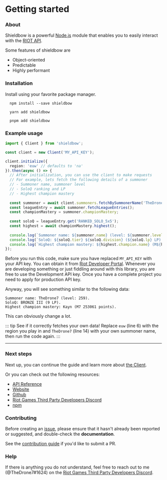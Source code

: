 # Getting started

### About

Shieldbow is a powerful [Node.js](http://nodejs.org) module that enables you to easily interact with the [RIOT API](https://developer.riotgames.com/docs/portal).

Some features of shieldbow are

- Object-oriented
- Predictable
- Highly performant

### Installation

Install using your favorite package manager.

<CodeGroup>

  <CodeGroupItem title="NPM" active>

```shell:no-line-numbers
  npm install --save shieldbow
```

  </CodeGroupItem>
  <CodeGroupItem title="YARN">

```shell:no-line-numbers
  yarn add shieldbow
```

  </CodeGroupItem>

  <CodeGroupItem title="PNPM">

```shell:no-line-numbers
  pnpm add shieldbow
```

  </CodeGroupItem>
</CodeGroup>

### Example usage

```ts
import { Client } from 'shieldbow';

const client = new Client('MY_API_KEY');

client.initialize({
  region: 'euw' // defaults to 'na'
}).then(async () => {
  // After initialization, you can use the client to make requests
  // For example, lets fetch the following details of a summoner
  // - Summoner name, summoner level
  // - SoloQ ranking and LP
  // - Highest champion mastery
  
  const summoner = await client.summoners.fetchBySummonerName('TheDrone7');
  const leagueEntry = await summoner.fetchLeagueEntries();
  const championMastery = summoner.championMastery;
  
  const soloQ = leagueEntry.get('RANKED_SOLO_5x5');
  const highest = await championMastery.highest();
  
  console.log(`Summoner name: ${summoner.name} (level: ${summoner.level}).`);
  console.log(`SoloQ: ${soloQ.tier} ${soloQ.division} (${soloQ.lp} LP).`);
  console.log(`Highest champion mastery: ${highest.champion.name} (M${highest.level} ${highest.points} points).`);
});
```

Before you run this code, make sure you have replaced `MY_API_KEY` with your API key.
You can obtain it from [Riot Developer Portal](https://developer.riotgames.com). Whenever you are
developing something or just fiddling around with this library, you are free to use the Development API key. Once you have a complete project
you need to apply for production API key.

Anyway, you will see something similar to the following data:
```
Summoner name: TheDrone7 (level: 259).
SoloQ: BRONZE III (9 LP).
Highest champion mastery: Kayn (M7 253061 points).
```

This can obviously change a lot.

::: tip See if it correctly fetches your own data!
Replace `euw` (line 6) with the region you play in and `TheDrone7` (line 14) with your own summoner name, then run the code again.
:::

---

### Next steps

Next up, you can continue the guide and learn more about [the Client](/guide/client.md).

Or you can check out the following resources:

- [API Reference](https://thedrone7.github.io/shieldbow/api/)
- [Website](https://thedrone7.github.io/shieldbow/)
- [Github](https://github.com/TheDrone7/shieldbow)
- [Riot Games Third Party Developers Discord](https://discord.gg/riotgamesdevrel)
- [npm](https://www.npmjs.com/package/shieldbow)

### Contributing

Before creating an [issue](https://github.com/TheDrone7/shieldbow/issues), 
please ensure that it hasn't already been reported or suggested, and double-check the **documentation**.

See the [contribution guide](https://github.com/TheDrone7/shieldbow/blob/main/CONTRIBUTING.md) if you'd like to submit a PR.

### Help

If there is anything you do not understand, feel free to reach out to me (@TheDrone7#1624) on the
[Riot Games Third Party Developers Discord](https://discord.gg/riotgamesdevrel).